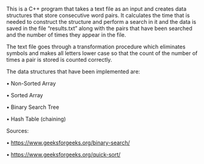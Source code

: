 This is a C++ program that takes a text file as an input and creates data structures that store consecutive word pairs. It calculates the time that is needed to construct the structure and perform a search in it and the data is saved in the file “results.txt” along with the pairs that have been searched and the number of times they appear in the file.

The text file goes through a transformation procedure which eliminates symbols and makes all letters lower case so that the count of the number of times a pair is stored is counted correctly.
   
The data structures that have been implemented are:

•	Non-Sorted Array

•	Sorted Array

•	Binary Search Tree

•	Hash Table (chaining) 

Sources:

•	https://www.geeksforgeeks.org/binary-search/

•	https://www.geeksforgeeks.org/quick-sort/


